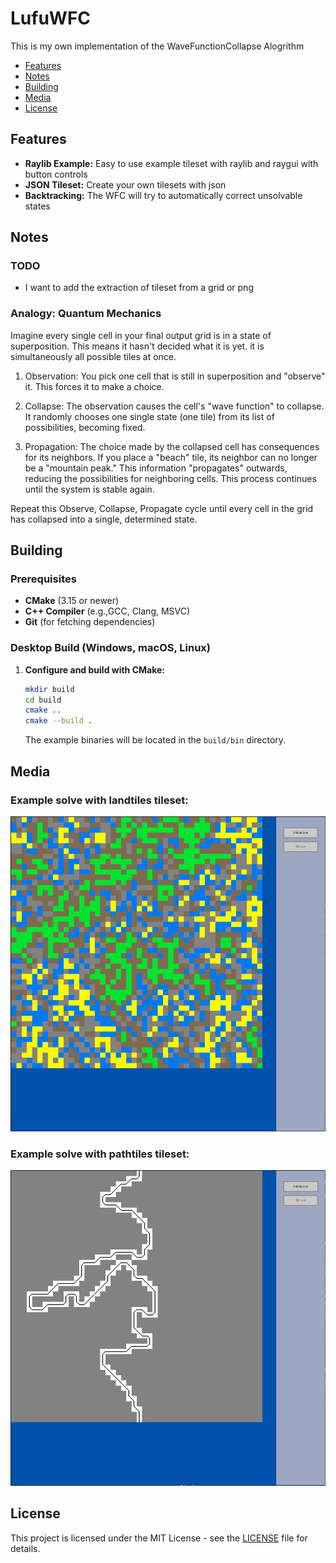 # LufuWFC
This is my own implementation of the WaveFunctionCollapse Alogrithm

* [Features](#features)
* [Notes](#notes)
* [Building](#building)
* [Media](#media)
* [License](#license)

## Features
* **Raylib Example:** Easy to use example tileset with raylib and raygui with button controls
* **JSON Tileset:** Create your own tilesets with json
* **Backtracking:** The WFC will try to automatically correct unsolvable states

## Notes
### TODO
* I want to add the extraction of tileset from a grid or png

### Analogy: Quantum Mechanics

Imagine every single cell in your final output grid is in a state of superposition. This means it hasn't decided what it is yet. it is simultaneously all possible tiles at once.

1. Observation: You pick one cell that is still in superposition and "observe" it. This forces it to make a choice.

2. Collapse: The observation causes the cell's "wave function" to collapse. It randomly chooses one single state (one tile) from its list of possibilities, becoming fixed.

3. Propagation: The choice made by the collapsed cell has consequences for its neighbors. If you place a "beach" tile, its neighbor can no longer be a "mountain peak." This information "propagates" outwards, reducing the possibilities for neighboring cells. This process continues until the system is stable again.

Repeat this Observe, Collapse, Propagate cycle until every cell in the grid has collapsed into a single, determined state.

## Building

### Prerequisites
* **CMake** (3.15 or newer)
* **C++ Compiler** (e.g.,GCC, Clang, MSVC)
* **Git** (for fetching dependencies)

### Desktop Build (Windows, macOS, Linux)
1. **Configure and build with CMake:**
    ```bash
    mkdir build
    cd build
    cmake ..
    cmake --build .
    ```
    The example binaries will be located in the `build/bin` directory.

## Media
### Example solve with landtiles tileset:
![landtiles_example_solve](media/land_example.png)

### Example solve with pathtiles tileset:
![pathtiles_example_solve](media/street_example.png)


## License
This project is licensed under the MIT License - see the [LICENSE](LICENSE) file for details.